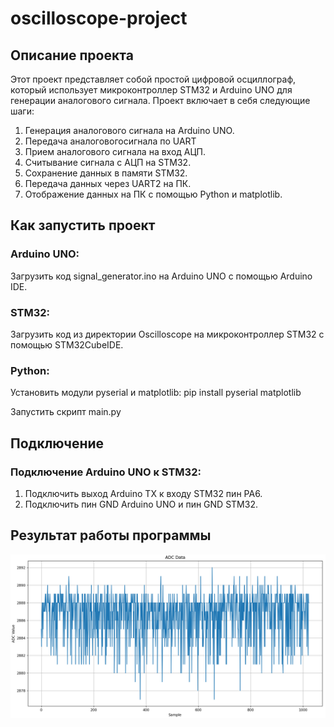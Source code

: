 # oscilloscope-project

## Описание проекта

Этот проект представляет собой простой цифровой осциллограф, который использует микроконтроллер STM32 и Arduino UNO для генерации аналогового сигнала. Проект включает в себя следующие шаги:

1. Генерация аналогового сигнала на Arduino UNO.
2. Передача аналоговогосигнала по UART
3. Прием аналогового сигнала на вход АЦП.
4. Считывание сигнала с АЦП на STM32.
5. Сохранение данных в памяти STM32.
6. Передача данных через UART2 на ПК.
7. Отображение данных на ПК с помощью Python и matplotlib.

## Как запустить проект

### Arduino UNO:

Загрузить код signal_generator.ino на Arduino UNO с помощью Arduino IDE.

### STM32:

Загрузить код из директории Oscilloscope на микроконтроллер STM32 с помощью STM32CubeIDE.

### Python:

Установить модули pyserial и matplotlib: pip install pyserial matplotlib

Запустить скрипт main.py

## Подключение

### Подключение Arduino UNO к STM32:

1. Подключить выход Arduino TX к входу STM32 пин PA6.
2. Подключить пин GND Arduino UNO и пин GND STM32.

## Результат работы программы
![alt text](oscilloscope_diagram.png)